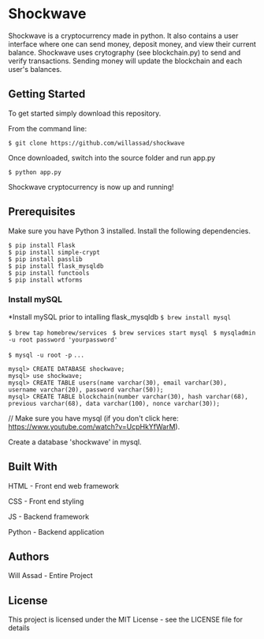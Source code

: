 # Shockwave
Shockwave is a cryptocurrency made in python. It also contains a user interface where one can send money, deposit money, and view their current balance. Shockwave uses crytography (see blockchain.py) to send and verify transactions. Sending money will update the blockchain and each user's balances.

## Getting Started
To get started simply download this repository.

From the command line:

```
$ git clone https://github.com/willassad/shockwave
```

Once downloaded, switch into the source folder and run app.py
```
$ python app.py
```
Shockwave cryptocurrency is now up and running!

## Prerequisites
Make sure you have Python 3 installed. Install the following dependencies.
```
$ pip install Flask
$ pip install simple-crypt
$ pip install passlib
$ pip install flask_mysqldb
$ pip install functools
$ pip install wtforms
```

### Install mySQL
*Install mySQL prior to intalling flask_mysqldb
```$ brew install mysql ```

```$ brew tap homebrew/services ```
```$ brew services start mysql ```
```$ mysqladmin -u root password 'yourpassword' ```


```$ mysql -u root -p```
``` ... ```
```
mysql> CREATE DATABASE shockwave;
mysql> use shockwave;
mysql> CREATE TABLE users(name varchar(30), email varchar(30), username varchar(20), password varchar(50));
mysql> CREATE TABLE blockchain(number varchar(30), hash varchar(68), previous varchar(68), data varchar(100), nonce varchar(30));
```


// Make sure you have mysql (if you don't click here: https://www.youtube.com/watch?v=UcpHkYfWarM). 

Create a database 'shockwave' in mysql.


## Built With
HTML - Front end web framework

CSS - Front end styling

JS - Backend framework

Python - Backend application


## Authors
Will Assad - Entire Project

## License
This project is licensed under the MIT License - see the LICENSE file for details
